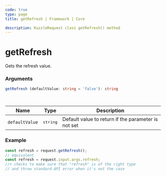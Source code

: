 ```yaml
---
code: true
type: page
title: getRefresh | Framework | Core

description: KuzzleRequest class getRefresh() method
---
```


# getRefresh

<SinceBadge version="2.11.0" />

Gets the refresh value.

### Arguments

```ts
getRefresh (defaultValue: string = 'false'): string
```

</br>

| Name   | Type              | Description    |
|--------|-------------------|----------------|
| `defaultValue` | <pre>string</pre> | Default value to return if the parameter is not set |


### Example

```ts
const refresh = request.getRefresh();
// equivalent
const refresh = request.input.args.refresh;
//+ checks to make sure that "refresh" is of the right type
// and throw standard API error when it's not the case
```
